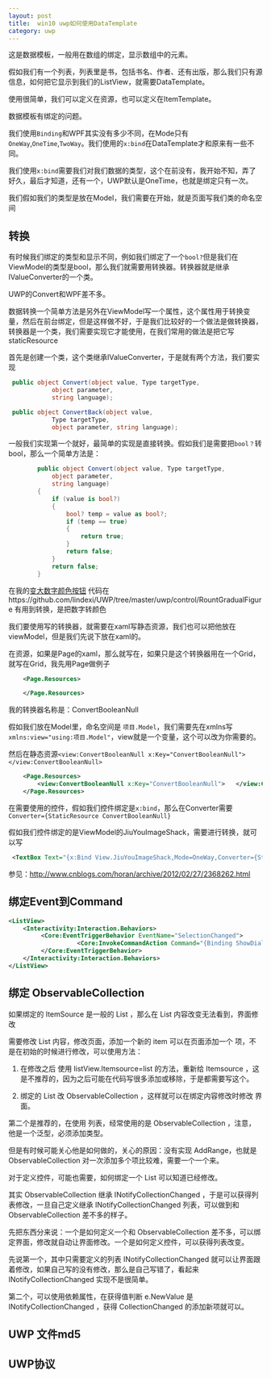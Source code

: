 ```yaml
---
layout: post
title:  win10 uwp如何使用DataTemplate 
category: uwp 
---
```


这是数据模板，一般用在数组的绑定，显示数组中的元素。

假如我们有一个列表，列表里是书，包括书名、作者、还有出版，那么我们只有源信息，如何把它显示到我们的ListView，就需要DataTemplate。

使用很简单，我们可以定义在资源，也可以定义在ItemTemplate。

数据模板有绑定的问题。

我们使用`Binding`和WPF其实没有多少不同，在Mode只有`OneWay`,`OneTime`,`TwoWay`。我们使用的`x:bind`在DataTemplate才和原来有一些不同。

我们使用`x:bind`需要我们对我们数据的类型，这个在前没有，我开始不知，弄了好久，最后才知道，还有一个，UWP默认是OneTime，也就是绑定只有一次。

<!--more-->

<!-- csdn -->

我们假如我们的类型是放在Model，我们需要在开始，就是页面写我们类的命名空间





## 转换

有时候我们绑定的类型和显示不同，例如我们绑定了一个`bool?`但是我们在ViewModel的类型是bool，那么我们就需要用转换器。转换器就是继承IValueConverter的一个类。

UWP的Convert和WPF差不多。

数据转换一个简单方法是另外在ViewModel写一个属性，这个属性用于转换变量，然后在前台绑定，但是这样做不好，于是我们比较好的一个做法是做转换器，转换器是一个类，我们需要实现它才能使用，在我们常用的做法是把它写staticResource

首先是创建一个类，这个类继承IValueConverter，于是就有两个方法，我们要实现

```csharp
 public object Convert(object value, Type targetType,
            object parameter,
            string language);

 public object ConvertBack(object value, 
            Type targetType, 
            object parameter, string language);

```

一般我们实现第一个就好，最简单的实现是直接转换。假如我们是需要把`bool？`转bool，那么一个简单方法是：

```csharp
        public object Convert(object value, Type targetType,
            object parameter,
            string language)
        {
            if (value is bool?)
            {
                bool? temp = value as bool?;
                if (temp == true)
                {
                    return true;
                }
                return false;
            }
            return false;
        }

```

在我的[变大数字颜色按钮](https://github.com/lindexi/UWP/tree/master/uwp/control/RountGradualFigure) 代码在https://github.com/lindexi/UWP/tree/master/uwp/control/RountGradualFigure 有用到转换，是把数字转颜色

我们要使用写的转换器，就需要在xaml写静态资源，我们也可以把他放在viewModel，但是我们先说下放在xaml的。

在资源，如果是Page的xaml，那么就写在，如果只是这个转换器用在一个Grid，就写在Grid，我先用Page做例子

```xml
    <Page.Resources>

    </Page.Resources>

```

我的转换器名称是：ConvertBooleanNull

假如我们放在Model里，命名空间是 `项目.Model`，我们需要先在xmlns写`    xmlns:view="using:项目.Model"`，view就是一个变量，这个可以改为你需要的。

然后在静态资源`<view:ConvertBooleanNull x:Key="ConvertBooleanNull">   </view:ConvertBooleanNull>`

```xml
    <Page.Resources>
        <view:ConvertBooleanNull x:Key="ConvertBooleanNull">   </view:ConvertBooleanNull>
    </Page.Resources>

```

在需要使用的控件，假如我们控件绑定是`x:bind`，那么在Converter需要`Converter={StaticResource ConvertBooleanNull}`

假如我们控件绑定的是ViewModel的JiuYouImageShack，需要进行转换，就可以写

```xml
 <TextBox Text="{x:Bind View.JiuYouImageShack,Mode=OneWay,Converter={StaticResource ConvertBooleanNull}}"></TextBox>


```

参见：http://www.cnblogs.com/horan/archive/2012/02/27/2368262.html

## 绑定Event到Command

```xml
<ListView>
    <Interactivity:Interaction.Behaviors>
         <Core:EventTriggerBehavior EventName="SelectionChanged">
                   <Core:InvokeCommandAction Command="{Binding ShowDialog}" CommandParameter="{Binding ElementName=lv,Path=SelectedItem,Converter={StaticResource converter}}"/>
         </Core:EventTriggerBehavior>
    </Interactivity:Interaction.Behaviors>
</ListView>

```


## 绑定 ObservableCollection

如果绑定的 ItemSource 是一般的 List ，那么在 List 内容改变无法看到，界面修改

需要修改 List 内容，修改页面，添加一个新的 item 可以在页面添加一个 项，不是在初始的时候进行修改，可以使用方法：

1. 在修改之后 使用 listView.Itemsource=list 的方法，重新给 Itemsource ，这是不推荐的，因为之后可能在代码写很多添加或移除，于是都需要写这个。

1. 绑定的 List 改 ObservableCollection ，这样就可以在绑定内容修改时修改 界面。

第二个是推荐的，在使用 列表，经常使用的是 ObservableCollection ，注意，他是一个泛型，必须添加类型。

但是有时候可能关心他是如何做的，关心的原因：没有实现 AddRange，也就是 ObservableCollection 对一次添加多个项比较难，需要一个一个来。

对于定义控件，可能也需要，如何绑定一个 List 可以知道已经修改。

其实 ObservableCollection 继承 INotifyCollectionChanged ，于是可以获得列表修改，一旦自己定义继承 INotifyCollectionChanged 列表，可以做到和 ObservableCollection 差不多的样子。

先把东西分来说：一个是如何定义一个和 ObservableCollection 差不多，可以绑定界面，修改就自动让界面修改。一个是如何定义控件，可以获得列表改变。

先说第一个，其中只需要定义的列表 INotifyCollectionChanged 就可以让界面跟着修改，如果自己写的没有修改，那么是自己写错了，看起来 INotifyCollectionChanged 实现不是很简单。

第二个，可以使用依赖属性，在获得值判断 e.NewValue 是 INotifyCollectionChanged ，获得 CollectionChanged 的添加新项就可以。

## UWP 文件md5

## UWP协议


 




